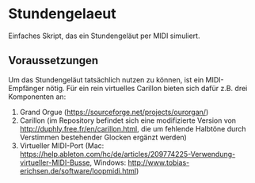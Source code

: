 # Stundengelaeut
Einfaches Skript, das ein Stundengeläut per MIDI simuliert.

## Voraussetzungen
Um das Stundengeläut tatsächlich nutzen zu können, ist ein MIDI-Empfänger nötig.
Für ein rein virtuelles Carillon bieten sich dafür z.B. drei Komponenten an:

1. Grand Orgue (https://sourceforge.net/projects/ourorgan/)
2. Carillon (im Repository befindet sich eine modifizierte Version von
   http://duphly.free.fr/en/carillon.html, die um fehlende Halbtöne durch
   Verstimmen bestehender Glocken ergänzt werden)
3. Virtueller MIDI-Port (Mac:
  https://help.ableton.com/hc/de/articles/209774225-Verwendung-virtueller-MIDI-Busse,
  Windows: http://www.tobias-erichsen.de/software/loopmidi.html)
